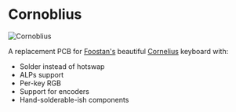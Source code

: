 # Cornoblius

![Cornoblius](https://i.imgur.com/kGoUGZgl.jpg)

A replacement PCB for [Foostan's](http://github.com/foostan) beautiful [Cornelius]() keyboard with:

 * Solder instead of hotswap
 * ALPs support
 * Per-key RGB
 * Support for encoders
 * Hand-solderable-ish components
